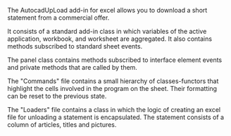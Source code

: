 The AutocadUpLoad add-in for excel allows you to download a short statement from a commercial offer. 

It consists of a standard add-in class in which variables of the active application, workbook, and worksheet are aggregated. It also contains methods subscribed to standard sheet events. 

The panel class contains methods subscribed to interface element events and private methods that are called by them. 

The "Commands" file contains a small hierarchy of classes-functors that highlight the cells involved in the program on the sheet. Their formatting can be reset to the previous state. 

The "Loaders" file contains a class in which the logic of creating an excel file for unloading a statement is encapsulated. The statement consists of a column of articles, titles and pictures.
